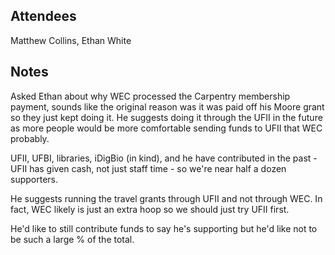 ## Attendees

Matthew Collins, Ethan White

## Notes

Asked Ethan about why WEC processed the Carpentry membership payment, sounds like the original reason was it was paid off his Moore grant so they just kept doing it. He suggests doing it through the UFII in the future as more people would be more comfortable sending funds to UFII that WEC probably. 

UFII, UFBI, libraries, iDigBio (in kind), and he have contributed in the past - UFII has given cash, not just staff time - so we're near half a dozen supporters.

He suggests running the travel grants through UFII and not through WEC. In fact, WEC likely is just an extra hoop so we should just try UFII first.

He'd like to still contribute funds to say he's supporting but he'd like not to be such a large % of the total.